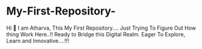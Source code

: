 # My-First-Repository-
Hi 👋 I am Atharva,
This My First Repository....
Just Trying To Figure Out How thing Work Here..!!
Ready to Bridge this Digital Realm. 
Eager To Explore, Learn and Innovative....!!!
